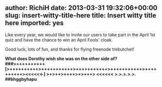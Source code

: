author: RichiH
date: 2013-03-31 19:32:06+00:00
slug: insert-witty-title-here
title: Insert witty title here
imported: yes
---
Like every year, we would like to invite our users to take part in the April 1st quiz and have the chance to win an April Fools' cloak.

Good luck, lots of fun, and thanks for flying freenode trebutchet!

**What does Dorothy wish she was on the other side of?
###>++++++++++ [>++++++++++>+++++++++++>+++++++++++>+++++++++++>++++++++++><<<<<<-] >+>++>++++>+>+++> <<<<<< >.>.>.>.>.
##bhggbyhapu**
